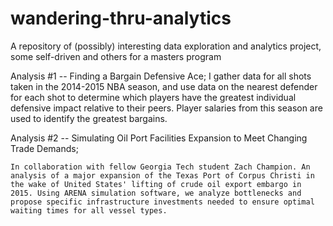 # wandering-thru-analytics
A repository of (possibly) interesting data exploration and analytics project, some self-driven and others for a masters program


Analysis #1 -- Finding a Bargain Defensive Ace;
    I gather data for all shots taken in the 2014-2015 NBA season, and use data on the nearest defender for each shot to determine which players have the greatest individual defensive impact relative to their peers. Player salaries from this season are used to identify the greatest bargains.
    
Analysis #2 -- Simulating Oil Port Facilities Expansion to Meet Changing Trade Demands;

    In collaboration with fellow Georgia Tech student Zach Champion. An analysis of a major expansion of the Texas Port of Corpus Christi in the wake of United States' lifting of crude oil export embargo in 2015. Using ARENA simulation software, we analyze bottlenecks and propose specific infrastructure investments needed to ensure optimal waiting times for all vessel types.
